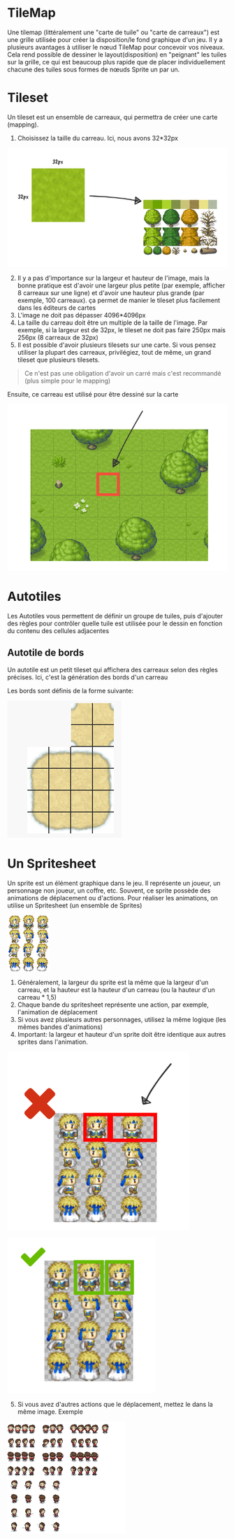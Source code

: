 # TileMap

Une tilemap (littéralement une "carte de tuile" ou "carte de carreaux") est une grille utilisée pour créer la disposition/le fond graphique d'un jeu. Il y a plusieurs avantages à utiliser le nœud TileMap pour concevoir vos niveaux. Cela rend possible de dessiner le layout(disposition) en "peignant" les tuiles sur la grille, ce qui est beaucoup plus rapide que de placer individuellement chacune des tuiles sous formes de nœuds Sprite un par un.

# Tileset

Un tileset est un ensemble de carreaux, qui permettra de créer une carte (mapping).

1) Choisissez la taille du carreau. Ici, nous avons 32*32px

![tileset](./spec-tileset.png)

2) Il y a pas d'importance sur la largeur et hauteur de l'image, mais la bonne pratique est d'avoir une largeur plus petite (par exemple, afficher 8 carreaux sur une ligne) et d'avoir une hauteur plus grande (par exemple, 100 carreaux). ça permet de manier le tileset plus facilement dans les éditeurs de cartes
3) L'image ne doit pas dépasser 4096*4096px
4) La taille du carreau doit être un multiple de la taille de l'image. Par exemple, si la largeur est de 32px, le tileset ne doit pas faire 250px mais 256px (8 carreaux de 32px)
5) Il est possible d'avoir plusieurs tilesets sur une carte. Si vous pensez utiliser la plupart des carreaux, privilégiez, tout de même, un grand tileset que plusieurs tilesets.

> Ce n'est pas une obligation d'avoir un carré mais c'est recommandé (plus simple pour le mapping)

Ensuite, ce carreau est utilisé pour être dessiné sur la carte

![tileset2](./spec-tileset2.png)

# Autotiles

Les Autotiles vous permettent de définir un groupe de tuiles, puis d'ajouter des règles pour contrôler quelle tuile est utilisée pour le dessin en fonction du contenu des cellules adjacentes

## Autotile de bords

Un autotile est un petit tileset qui affichera des carreaux selon des règles précises. Ici, c'est la génération des bords d'un carreau

Les bords sont définis de la forme suivante:

![autotile](./spec-autotile.png)

# Un Spritesheet

Un sprite est un élément graphique dans le jeu. Il représente un joueur, un personnage non joueur, un coffre, etc. Souvent, ce sprite possède des animations de déplacement ou d'actions. Pour réaliser les animations, on utilise un Spritesheet (un ensemble de Sprites)

![spritesheet](./spritesheet.png)

1) Généralement, la largeur du sprite est la même que la largeur d'un carreau, et la hauteur est la hauteur d'un carreau (ou la hauteur d'un carreau * 1,5)
2) Chaque bande du spritesheet représente une action, par exemple, l'animation de déplacement
3) Si vous avez plusieurs autres personnages, utilisez la même logique (les mêmes bandes d'animations)
4) Important: la largeur et hauteur d'un sprite doit être identique aux autres sprites dans l'animation.

![spritesheet-bad](./spritesheet-bad.png)

![spritesheet-ok](./spritesheet-ok.png)

5) Si vous avez d'autres actions que le déplacement, mettez le dans la même image. Exemple

![spritesheet-actions](./animation-chara.png)
